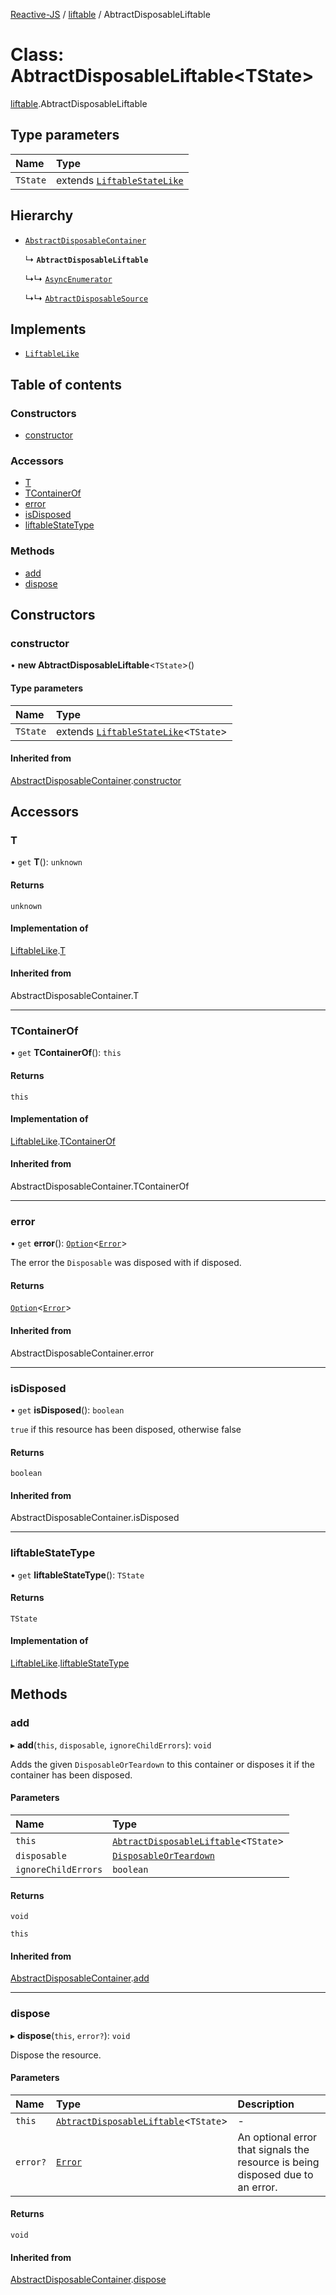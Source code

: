 [Reactive-JS](../README.md) / [liftable](../modules/liftable.md) / AbtractDisposableLiftable

# Class: AbtractDisposableLiftable<TState\>

[liftable](../modules/liftable.md).AbtractDisposableLiftable

## Type parameters

| Name | Type |
| :------ | :------ |
| `TState` | extends [`LiftableStateLike`](../interfaces/liftable.LiftableStateLike.md) |

## Hierarchy

- [`AbstractDisposableContainer`](container.AbstractDisposableContainer.md)

  ↳ **`AbtractDisposableLiftable`**

  ↳↳ [`AsyncEnumerator`](asyncEnumerator.AsyncEnumerator.md)

  ↳↳ [`AbtractDisposableSource`](source.AbtractDisposableSource.md)

## Implements

- [`LiftableLike`](../interfaces/liftable.LiftableLike.md)

## Table of contents

### Constructors

- [constructor](liftable.AbtractDisposableLiftable.md#constructor)

### Accessors

- [T](liftable.AbtractDisposableLiftable.md#t)
- [TContainerOf](liftable.AbtractDisposableLiftable.md#tcontainerof)
- [error](liftable.AbtractDisposableLiftable.md#error)
- [isDisposed](liftable.AbtractDisposableLiftable.md#isdisposed)
- [liftableStateType](liftable.AbtractDisposableLiftable.md#liftablestatetype)

### Methods

- [add](liftable.AbtractDisposableLiftable.md#add)
- [dispose](liftable.AbtractDisposableLiftable.md#dispose)

## Constructors

### constructor

• **new AbtractDisposableLiftable**<`TState`\>()

#### Type parameters

| Name | Type |
| :------ | :------ |
| `TState` | extends [`LiftableStateLike`](../interfaces/liftable.LiftableStateLike.md)<`TState`\> |

#### Inherited from

[AbstractDisposableContainer](container.AbstractDisposableContainer.md).[constructor](container.AbstractDisposableContainer.md#constructor)

## Accessors

### T

• `get` **T**(): `unknown`

#### Returns

`unknown`

#### Implementation of

[LiftableLike](../interfaces/liftable.LiftableLike.md).[T](../interfaces/liftable.LiftableLike.md#t)

#### Inherited from

AbstractDisposableContainer.T

___

### TContainerOf

• `get` **TContainerOf**(): `this`

#### Returns

`this`

#### Implementation of

[LiftableLike](../interfaces/liftable.LiftableLike.md).[TContainerOf](../interfaces/liftable.LiftableLike.md#tcontainerof)

#### Inherited from

AbstractDisposableContainer.TContainerOf

___

### error

• `get` **error**(): [`Option`](../modules/option.md#option)<[`Error`](../interfaces/disposable.Error.md)\>

The error the `Disposable` was disposed with if disposed.

#### Returns

[`Option`](../modules/option.md#option)<[`Error`](../interfaces/disposable.Error.md)\>

#### Inherited from

AbstractDisposableContainer.error

___

### isDisposed

• `get` **isDisposed**(): `boolean`

`true` if this resource has been disposed, otherwise false

#### Returns

`boolean`

#### Inherited from

AbstractDisposableContainer.isDisposed

___

### liftableStateType

• `get` **liftableStateType**(): `TState`

#### Returns

`TState`

#### Implementation of

[LiftableLike](../interfaces/liftable.LiftableLike.md).[liftableStateType](../interfaces/liftable.LiftableLike.md#liftablestatetype)

## Methods

### add

▸ **add**(`this`, `disposable`, `ignoreChildErrors`): `void`

Adds the given `DisposableOrTeardown` to this container or disposes it if the container has been disposed.

#### Parameters

| Name | Type |
| :------ | :------ |
| `this` | [`AbtractDisposableLiftable`](liftable.AbtractDisposableLiftable.md)<`TState`\> |
| `disposable` | [`DisposableOrTeardown`](../modules/disposable.md#disposableorteardown) |
| `ignoreChildErrors` | `boolean` |

#### Returns

`void`

`this`

#### Inherited from

[AbstractDisposableContainer](container.AbstractDisposableContainer.md).[add](container.AbstractDisposableContainer.md#add)

___

### dispose

▸ **dispose**(`this`, `error?`): `void`

Dispose the resource.

#### Parameters

| Name | Type | Description |
| :------ | :------ | :------ |
| `this` | [`AbtractDisposableLiftable`](liftable.AbtractDisposableLiftable.md)<`TState`\> | - |
| `error?` | [`Error`](../interfaces/disposable.Error.md) | An optional error that signals the resource is being disposed due to an error. |

#### Returns

`void`

#### Inherited from

[AbstractDisposableContainer](container.AbstractDisposableContainer.md).[dispose](container.AbstractDisposableContainer.md#dispose)
